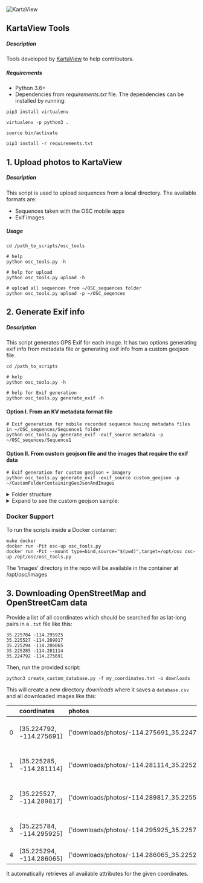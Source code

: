 ![KartaView](https://github.com/kartaview/upload-scripts/blob/master/logo-KartaView-light.png)

## KartaView Tools

##### Description
Tools developed by [KartaView](https://kartaview.org/) to help contributors.

##### Requirements
* Python 3.6+
* Dependencies from _requirements.txt_ file.
The dependencies can be installed by running:
```
pip3 install virtualenv

virtualenv -p python3 .

source bin/activate

pip3 install -r requirements.txt
```

## 1. Upload photos to KartaView

##### Description
This script is used to upload sequences from a local directory. The available formats are:
* Sequences taken with the OSC mobile apps
* Exif images
 
##### Usage
```
cd /path_to_scripts/osc_tools

# help
python osc_tools.py -h

# help for upload
python osc_tools.py upload -h

# upload all sequences from ~/OSC_sequences folder
python osc_tools.py upload -p ~/OSC_seqences

```

## 2. Generate Exif info 

##### Description
This script generates GPS Exif for each image. It has two options generating exif info from metadata file or generating exif info from a custom geojson file. 

```
cd /path_to_scripts

# help
python osc_tools.py -h

# help for Exif generation
python osc_tools.py generate_exif -h
```

#### Option I. From an KV metadata format file
```
# Exif generation for mobile recorded sequence having metadata files in ~/OSC_sequences/Sequence1 folder
python osc_tools.py generate_exif -exif_source metadata -p ~/OSC_seqences/Sequence1

```

#### Option II. From custom geojson file and the images that require the exif data

```
# Exif generation for custom geojson + imagery 
python osc_tools.py generate_exif -exif_source custom_geojson -p ~/CustomFolderContainingGeoJsonAndImages

```
<details>
 <summary>Folder structure</summary> 
   ~/CustomFolderContainingGeoJsonAndImages <br/> 
   ~/CustomFolderContainingGeoJsonAndImages/a_file.geojson    <br/> 
   ~/CustomFolderContainingGeoJsonAndImages/folder_with_images <br/> 
   ~/CustomFolderContainingGeoJsonAndImages/folder_with_images/image1.jpg
   ~/CustomFolderContainingGeoJsonAndImages/folder_with_images/image2.jpg
   ~/CustomFolderContainingGeoJsonAndImages/folder_with_images/image3.jpg
</details>


<details>
  <summary>Expand to see the custom geojson sample:</summary>
 
 ```javascript
      
 {
         "type":"FeatureCollection",
         "features":[
            {
               "type":"Feature",
               "properties":{
                  "order":1.0,
                  "path":"folder_with_images/image1.jpg",
                  "direction":236.0,
                  "Lat":1.910309,
                  "Lon":1.503069,
                  "Timestamp":"2020-01-20T08:00:01Z"
               },
               "geometry":{ 
                  "type":"Point",
                  "coordinates":[ 1.503069408072847, 1.910308570011793 ]
               }
            },
            {
               "type":"Feature",
               "properties":{
                  "order":2.0,
                  "path":"folder_with_images/image2.jpg",
                  "direction":236.0,
                  "Lat":1.910199,
                  "Lon":1.502908,
                  "Timestamp":"2020-01-20T08:01:21Z"
               },
               "geometry":{
                  "type":"Point",
                  "coordinates":[ 1.502907515952158, 1.910198963742701 ]
               }
            },
            {
               "type":"Feature",
               "properties":{
                  "order":3.0,
                  "path":"folder_with_images/image3.jpg",
                  "direction":236.0,
                  "Lat":1.910096,
                  "Lon":1.502764,
                  "Timestamp":"2020-01-20T08:12:10Z"
               },
               "geometry":{
                  "type":"Point",
                  "coordinates":[ 1.50276400212099, 1.910095961756973 ]
               }
            }
         ]
      
 }


   ```
  
</details>


### Docker Support
To run the scripts inside a Docker container:
```
make docker
docker run -Pit osc-up osc_tools.py
docker run -Pit --mount type=bind,source="$(pwd)",target=/opt/osc osc-up /opt/osc/osc_tools.py
```
The 'images' directory in the repo will be available in the container at /opt/osc/images

## 3. Downloading OpenStreetMap and OpenStreetCam data

Provide a list of all coordinates which should be searched for as lat-long pairs in 
a `.txt` file like this:

```
35.225784 -114.295925
35.225527 -114.289817
35.225294 -114.286065
35.225285 -114.281114
35.224792 -114.275691
```

Then, run the provided script:
```
python3 create_custom_database.py -f my_coordinates.txt -o downloads
```

This will create a new directory *downloads* where it saves a `database.csv` and 
all downloaded images like this:

|     | coordinates              | photos                                                                     | name                          | tiger:county   | oneway   | tiger:name_type   | adot_name                     | ref   | highway     | source   |   lanes | tiger:name_base   | tiger:reviewed   | tiger:cfcc   | maxspeed   |
|----:|:-------------------------|:---------------------------------------------------------------------------|:------------------------------|:---------------|:---------|:------------------|:------------------------------|:------|:------------|:---------|--------:|:------------------|:-----------------|:-------------|:-----------|
|   0 | [35.224792, -114.275691] | ['downloads/photos/-114.275691_35.224792/982415_1cc50_27.jpg']             | Bullhead City-Kingman Highway | nan            | yes      | nan               | Bullhead City-Kingman Highway | AZ 68 | trunk       | survey   |       2 | nan               | nan              | nan          | 65 mph     |
|   1 | [35.225285, -114.281114] | ['downloads/photos/-114.281114_35.225285/1250637_ea38d_5b26725fbf35c.jpg'] | Bullhead City-Kingman Highway | nan            | yes      | nan               | Bullhead City-Kingman Highway | AZ 68 | trunk       | survey   |       2 | nan               | nan              | nan          | 65 mph     |
|   2 | [35.225527, -114.289817] | ['downloads/photos/-114.289817_35.225527/982415_0fa40_29.jpg']             | Bullhead City-Kingman Highway | nan            | yes      | nan               | Bullhead City-Kingman Highway | AZ 68 | trunk       | survey   |       2 | nan               | nan              | nan          | 65 mph     |
|   3 | [35.225784, -114.295925] | ['downloads/photos/-114.295925_35.225784/982415_0fa40_8.jpg']              | Bullhead City-Kingman Highway | nan            | yes      | nan               | Bullhead City-Kingman Highway | AZ 68 | trunk       | survey   |       2 | nan               | nan              | nan          | 65 mph     |
|   4 | [35.225294, -114.286065] | ['downloads/photos/-114.286065_35.225294/982415_0fa40_42.jpg']             | Cibola Road                   | Mohave, AZ     | nan      | Rd                | nan                           | nan   | residential | nan      |     nan | Cibola            | no               | A41          | nan        |

It automatically retrieves all available attributes for the given coordinates.

